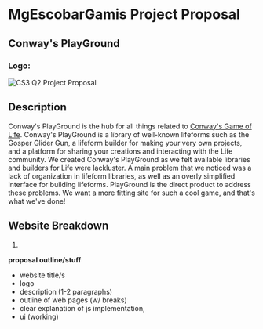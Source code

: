 # MgEscobarGamis Project Proposal

## Conway's PlayGround
### Logo:
![CS3  Q2 Project Proposal](https://github.com/user-attachments/assets/fd049769-18d8-4315-8382-07bf89bfb3a0)

## Description
Conway's PlayGround is the hub for all things related to [Conway's Game of Life](https://en.wikipedia.org/wiki/Conway%27s_Game_of_Life). Conway's PlayGround is a library of well-known lifeforms such as the Gosper Glider Gun, a lifeform builder for making your very own projects, and a platform for sharing your creations and interacting with the Life community. We created Conway's PlayGround as we felt available libraries and builders for Life were lackluster. A main problem that we noticed was a lack of organization in lifeform libraries, as well as an overly simplified interface for building lifeforms. PlayGround is the direct product to address these problems. We want a more fitting site for such a cool game, and that's what we've done!

## Website Breakdown
1) 
**proposal outline/stuff**
- website title/s
- logo
- description (1-2 paragraphs)
- outline of web pages (w/ breaks)
- clear explanation of js implementation,
- ui (working)
